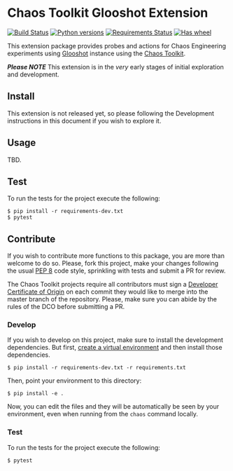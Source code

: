 # Chaos Toolkit Glooshot Extension

[![Build Status](https://travis-ci.org/chaostoolkit-incubator/chaostoolkit-glooshot.svg?branch=master)](https://travis-ci.org/chaostoolkit-incubator/chaostoolkit-glooshot)
[![Python versions](https://img.shields.io/pypi/pyversions/chaostoolkit-glooshot.svg)](https://www.python.org/)
[![Requirements Status](https://requires.io/github/chaostoolkit-incubator/chaostoolkit-glooshot/requirements.svg?branch=master)](https://requires.io/github/chaostoolkit-incubator/chaostoolkit-glooshot/requirements/?branch=master)
[![Has wheel](https://img.shields.io/pypi/wheel/chaostoolkit-glooshot.svg)](http://pythonwheels.com/)

This extension package provides probes and actions for Chaos Engineering
experiments using [Glooshot][] instance using the
[Chaos Toolkit][chaostoolkit].

***Please NOTE*** This extension is in the _very_ early stages of initial exploration and development.

[actions]: http://chaostoolkit.org/reference/api/experiment/#action
[probes]: http://chaostoolkit.org/reference/api/experiment/#probe
[chaostoolkit]: http://chaostoolkit.org
[Glooshot]: https://github.com/solo-io/glooshot

## Install

This extension is not released yet, so please following the Development instructions in this document if you wish to explore it.

## Usage

TBD.

## Test

To run the tests for the project execute the following:

```
$ pip install -r requirements-dev.txt
$ pytest
```

## Contribute

If you wish to contribute more functions to this package, you are more than
welcome to do so. Please, fork this project, make your changes following the
usual [PEP 8][pep8] code style, sprinkling with tests and submit a PR for
review.

[pep8]: https://pycodestyle.readthedocs.io/en/latest/

The Chaos Toolkit projects require all contributors must sign a
[Developer Certificate of Origin][dco] on each commit they would like to merge
into the master branch of the repository. Please, make sure you can abide by
the rules of the DCO before submitting a PR.

[dco]: https://github.com/probot/dco#how-it-works

### Develop

If you wish to develop on this project, make sure to install the development
dependencies. But first, [create a virtual environment][venv] and then install
those dependencies.

[venv]: https://docs.chaostoolkit.org/reference/usage/install/#create-a-virtual-environment

```console
$ pip install -r requirements-dev.txt -r requirements.txt
```

Then, point your environment to this directory:

```console
$ pip install -e .
```

Now, you can edit the files and they will be automatically be seen by your
environment, even when running from the `chaos` command locally.

### Test

To run the tests for the project execute the following:

```
$ pytest
```